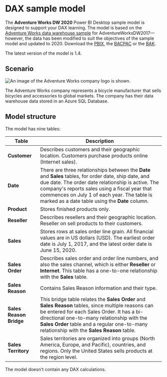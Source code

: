 # DAX sample model

The **Adventure Works DW 2020** Power BI Desktop sample model is designed to support your DAX learning. The model is based on the [Adventure Works data warehouse sample](https://docs.microsoft.com/en-us/sql/samples/adventureworks-install-configure?view=sql-server-ver15&tabs=tsql#data-warehouse-downloads) for AdventureWorksDW2017—however, the data has been modified to suit the objectives of the sample model and updated to 2020. Download the [PBIX](Adventure%20Works%20DW%202020.pbix), the [BACPAC](Adventure%20Works%20DW%202020.bacpac) or the [BAK](Adventure%20Works%20DW%202020.bak).

The latest version of the model is 1.4.

## Scenario
![An image of the Adventure Works company logo is shown.](https://docs.microsoft.com/en-us/power-bi/guidance/media/dax-sample-model/adventure-works-logo-150x150.png)

The Adventure Works company represents a bicycle manufacturer that sells bicycles and accessories to global markets. The company has their data warehouse data stored in an Azure SQL Database.

## Model structure

The model has nine tables:

|**Table**|**Description**|
|-----|-------|
|**Customer**|Describes customers and their geographic location. Customers purchase products online (Internet sales).|
|**Date**|There are three relationships between the **Date** and **Sales** tables, for order date, ship date, and due date. The order date relationship is active. The company's reports sales using a fiscal year that commences on July 1 of each year. The table is marked as a date table using the **Date** column.|
|**Product**|Stores finished products only.|
|**Reseller**|Describes resellers and their geographic location. Reseller on sell products to their customers.|
|**Sales**|Stores rows at sales order line grain. All financial values are in US dollars (USD). The earliest order date is July 1, 2017, and the latest order date is June 15, 2020.|
|**Sales Order**|Describes sales order and order line numbers, and also the sales channel, which is either **Reseller** or **Internet**. This table has a one-to-one relationship with the **Sales** table.|
|**Sales Reason**|Contains Sales Reason information and their type.|
|**Sales Reason Bridge**|This bridge table relates the **Sales Order** and **Sales Reason** tables, since multiple reasons can be entered for each Sales Order. It has a bi-directional one-to-many relationship with the **Sales Order** table and a regular one-to-many relationship with the **Sales Reason** table.|
|**Sales Territory**|Sales territories are organized into groups (North America, Europe, and Pacific), countries, and regions. Only the United States sells products at the region level.|

The model doesn't contain any DAX calculations.
